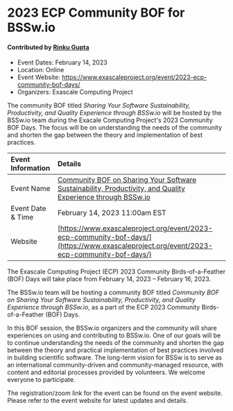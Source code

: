 # 2023 ECP Community BOF for BSSw.io 

#### Contributed by [Rinku Gupta](https://github.com/rinkug)

- Event Dates: February 14, 2023
- Location: Online
- Event Website: https://www.exascaleproject.org/event/2023-ecp-community-bof-days/
- Organizers: Exascale Computing Project

The community BOF titled *Sharing Your Software Sustainability, Productivity, and Quality Experience through BSSw.io* will be hosted by the BSSw.io team during the Exacale Computing Project's 2023 Community BOF Days. The focus will be on understanding the needs of the community and shorten the gap between the theory and implementation of best practices.

Event Information | Details
:--- | :---			   
Event Name | [Community BOF on Sharing Your Software Sustainability, Productivity, and Quality Experience through BSSw.io]([https://www.exascaleproject.org/event/ecp-community-bof-days-2022/](https://www.exascaleproject.org/event/2023-ecp-community-bof-days/)) 
Event Date & Time | February 14, 2023 11:00am EST
Website | [https://www.exascaleproject.org/event/2023-ecp-community-bof-days/](https://www.exascaleproject.org/event/2023-ecp-community-bof-days/)  

The Exascale Computing Project (ECP) 2023 Community Birds-of-a-Feather (BOF) Days will take place from February 14, 2023 – February 16, 2023.

The BSSw.io team will be hosting a community BOF titled *Community BOF on Sharing Your Software Sustainability, Productivity, and Quality Experience through BSSw.io*, as a part of the ECP 2023 Community Birds-of-a-Feather (BOF) Days.

In this BOF session, the BSSw.io organizers and the community will share experiences on using and contributing to BSSw.io.  One of our goals will be to continue understanding the needs of the community and shorten the gap between the theory and practical implementation of best practices involved in building scientific software. The long-term vision for BSSw is to serve as an international community-driven and community-managed resource, with content and editorial processes provided by volunteers. We welcome everyone to participate.

The registration/zoom link for the event can be found on the event website. Please refer to the event website for latest updates and details.

<!---
Publish: yes
Pinned: no
Topics: high performance computing, projects and organizations
RSS Update: 2023-01-27
--->
